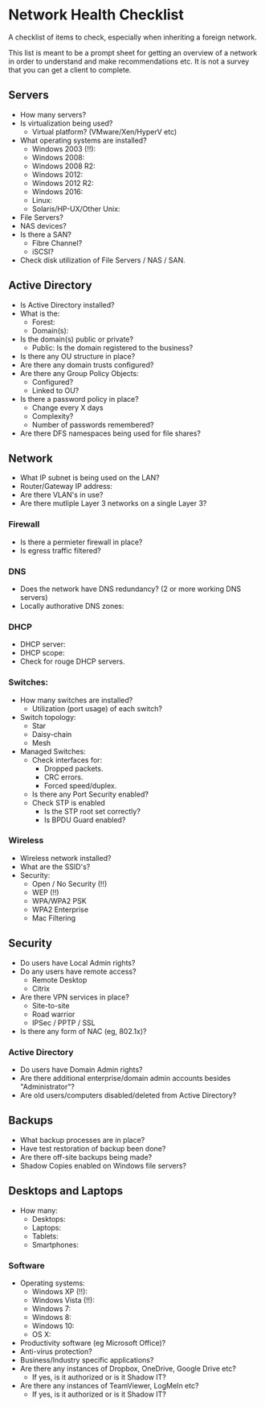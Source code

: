 # Network Health Checklist
A checklist of items to check, especially when inheriting a foreign network.

This list is meant to be a prompt sheet for getting an overview of a network
in order to understand and make recommendations etc. It is not a survey that
you can get a client to complete.

## Servers
- How many servers?
- Is virtualization being used?
  - Virtual platform? (VMware/Xen/HyperV etc)
- What operating systems are installed?
  - Windows 2003 (!!):
  - Windows 2008:
  - Windows 2008 R2:
  - Windows 2012:
  - Windows 2012 R2:
  - Windows 2016:
  - Linux:
  - Solaris/HP-UX/Other Unix:
- File Servers?
- NAS devices?
- Is there a SAN?
  - Fibre Channel?
  - iSCSI?
- Check disk utilization of File Servers / NAS / SAN.

## Active Directory
- Is Active Directory installed?
- What is the:
  - Forest:
  - Domain(s):
- Is the domain(s) public or private?
  - Public: Is the domain registered to the business?
- Is there any OU structure in place?
- Are there any domain trusts configured?
- Are there any Group Policy Objects:
  - Configured?
  - Linked to OU?
- Is there a password policy in place?
  - Change every X days
  - Complexity?
  - Number of passwords remembered?
- Are there DFS namespaces being used for file shares?

## Network
- What IP subnet is being used on the LAN?
- Router/Gateway IP address:
- Are there VLAN's in use?
- Are there mutliple Layer 3 networks on a single Layer 3?

### Firewall
- Is there a permieter firewall in place?
- Is egress traffic filtered?

### DNS

- Does the network have DNS redundancy? (2 or more working DNS servers)
- Locally authorative DNS zones:

### DHCP
- DHCP server:
- DHCP scope:
- Check for rouge DHCP servers.

### Switches:
- How many switches are installed?
  - Utilization (port usage) of each switch?
- Switch topology:
  - Star
  - Daisy-chain
  - Mesh
- Managed Switches:
  - Check interfaces for:
    - Dropped packets.
    - CRC errors.
    - Forced speed/duplex.
  - Is there any Port Security enabled?
  - Check STP is enabled
    - Is the STP root set correctly?
    - Is BPDU Guard enabled?

### Wireless
- Wireless network installed?
- What are the SSID's?
- Security:
  - Open / No Security (!!)
  - WEP (!!)
  - WPA/WPA2 PSK
  - WPA2 Enterprise
  - Mac Filtering

## Security
- Do users have Local Admin rights?
- Do any users have remote access?
  - Remote Desktop
  - Citrix
- Are there VPN services in place?
  - Site-to-site
  - Road warrior
  - IPSec / PPTP / SSL
- Is there any form of NAC (eg, 802.1x)?

### Active Directory
- Do users have Domain Admin rights?
- Are there additional enterprise/domain admin accounts besides "Administrator"?
- Are old users/computers disabled/deleted from Active Directory?

## Backups
- What backup processes are in place?
- Have test restoration of backup been done?
- Are there off-site backups being made?
- Shadow Copies enabled on Windows file servers?

## Desktops and Laptops
- How many:
  - Desktops:
  - Laptops:
  - Tablets:
  - Smartphones:

### Software
- Operating systems:
  - Windows XP (!!):
  - Windows Vista (!!):
  - Windows 7:
  - Windows 8:
  - Windows 10:
  - OS X:
- Productivity software (eg Microsoft Office)?
- Anti-virus protection?
- Business/Industry specific applications?
- Are there any instances of Dropbox, OneDrive, Google Drive etc?
  - If yes, is it authorized or is it Shadow IT?
- Are there any instances of TeamViewer, LogMeIn etc?
  - If yes, is it authorized or is it Shadow IT?
